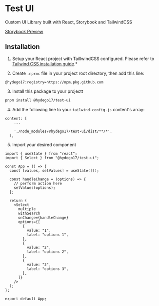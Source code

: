 # Test UI

Custom UI Library built with React, Storybook and TailwindCSS

[Storybook Preview](https://main--65ca6b83f6fd47bf53cbe1f4.chromatic.com)

## Installation

1. Setup your React project with TaillwindCSS configured. Please refer to [Tailwind CSS installation guide](https://tailwindcss.com/docs/installation/framework-guides).\*

2. Create `.nprmc` file in your project root directory, then add this line:
```
@hydego17:registry=https://npm.pkg.github.com
```

3. Install this package to your projectt

```sh
pnpm install @hydego17/test-ui
```

4. Add the following line to your `tailwind.config.js` content's array:

```
content: [
    ...

    './node_modules/@hydego17/test-ui/dist/**/*',
  ],
```

5. Import your desired component

```tsx
import { useState } from "react";
import { Select } from "@hydego17/test-ui";

const App = () => {
  const [values, setValues] = useState([]);

  const handleChange = (options) => {
    // perform action here
    setValues(options);
  };

  return (
    <Select
      multiple
      withSearch
      onChange={handleChange}
      options={[
        {
          value: "1",
          label: "options 1",
        },
        {
          value: "2",
          label: "options 2",
        },
        {
          value: "3",
          label: "options 3",
        },
      ]}
    />
  );
};

export default App;
```
